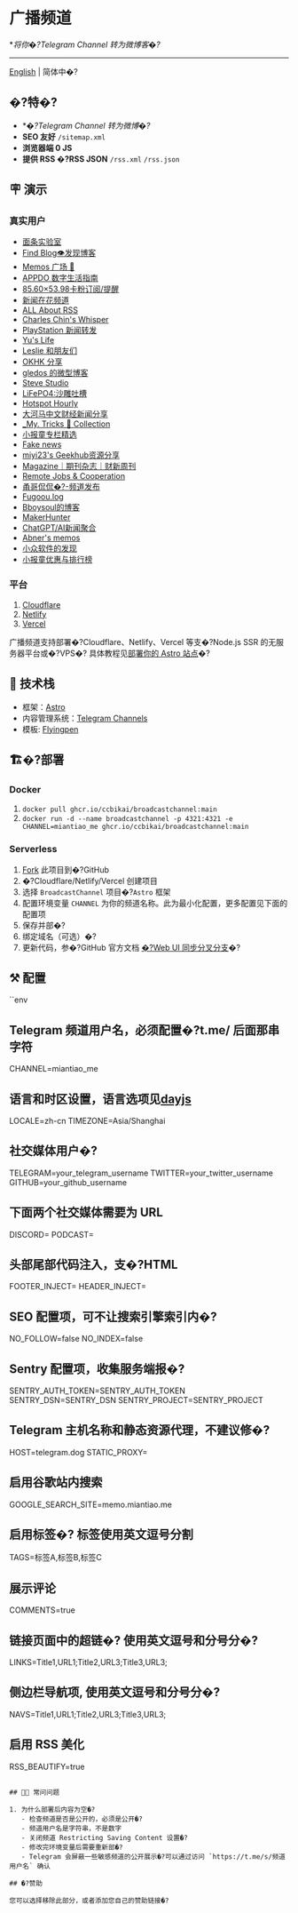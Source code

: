 # 广播频道

\*_将你�?Telegram Channel 转为微博客�?_

---

[English](./README.md) | 简体中�?

## �?特�?

- \*_�?Telegram Channel 转为微博�?_
- **SEO 友好** `/sitemap.xml`
- **浏览器端 0 JS**
- **提供 RSS �?RSS JSON** `/rss.xml` `/rss.json`

## 🪧 演示

### 真实用户

- [面条实验室](https://memo.miantiao.me/)
- [Find Blog👁发现博客](https://broadcastchannel.pages.dev/)
- [Memos 广场 🎪](https://now.memobbs.app/)
- [APPDO 数字生活指南](https://mini.appdo.xyz/)
- [85.60×53.98卡粉订阅/提醒](https://tg.docofcard.com/)
- [新闻在花频道](https://tg.istore.app/)
- [ALL About RSS](https://blog.rss.tips/)
- [Charles Chin's Whisper](https://memo.eallion.com/)
- [PlayStation 新闻转发](https://playstationnews.pages.dev)
- [Yu's Life](https://daily.pseudoyu.com/)
- [Leslie 和朋友们](https://tg.imlg.co/)
- [OKHK 分享](https://tg.okhk.net/)
- [gledos 的微型博客](https://microblogging.gledos.science)
- [Steve Studio](https://tgc.surgeee.me/)
- [LiFePO4:沙雕吐槽](https://lifepo4.top)
- [Hotspot Hourly](https://hourly.top/)
- [大河马中文财经新闻分享](https://a.xiaomi318.com/)
- [\_My. Tricks 🎩 Collection](https://channel.mykeyvans.com)
- [小报童专栏精选](https://xiaobaotong.genaiprism.site/)
- [Fake news](https://fake-news.csgo.ovh/)
- [miyi23's Geekhub资源分享](https://gh.miyi23.top/)
- [Magazine｜期刊杂志｜财新周刊](https://themagazine.top)
- [Remote Jobs & Cooperation](https://share-remote-jobs.vercel.app/)
- [甬哥侃侃�?-频道发布](https://ygkkktg.pages.dev)
- [Fugoou.log](https://fugoou.xyz)
- [Bboysoul的博客](https://tg.bboy.app/)
- [MakerHunter](https://share.makerhunter.com/)
- [ChatGPT/AI新闻聚合](https://g4f.icu/)
- [Abner's memos](https://memos.abnerz6.top/)
- [小众软件的发现](https://talk.appinn.net/)
- [小报童优惠与排行榜](https://youhui.xiaobaoto.com/)

### 平台

1. [Cloudflare](https://broadcast-channel.pages.dev/)
2. [Netlify](https://broadcast-channel.netlify.app/)
3. [Vercel](https://broadcast-channel.vercel.app/)

广播频道支持部署�?Cloudflare、Netlify、Vercel 等支�?Node.js SSR 的无服务器平台或�?VPS�?
具体教程见[部署你的 Astro 站点](https://docs.astro.build/zh-cn/guides/deploy/)�?

## 🧱 技术栈

- 框架：[Astro](https://astro.build/)
- 内容管理系统：[Telegram Channels](https://telegram.org/tour/channels)
- 模板: [Flyingpen](https://github.com/Flyingpen)

## 🏗�?部署

### Docker

1. `docker pull ghcr.io/ccbikai/broadcastchannel:main`
2. `docker run -d --name broadcastchannel -p 4321:4321 -e CHANNEL=miantiao_me ghcr.io/ccbikai/broadcastchannel:main`

### Serverless

1. [Fork](https://github.com/Flyingpen/BroadcastChannel/fork) 此项目到�?GitHub
2. �?Cloudflare/Netlify/Vercel 创建项目
3. 选择 `BroadcastChannel` 项目�?`Astro` 框架
4. 配置环境变量 `CHANNEL` 为你的频道名称。此为最小化配置，更多配置见下面的配置项
5. 保存并部�?
6. 绑定域名（可选）�?
7. 更新代码，参�?GitHub 官方文档 [�?Web UI 同步分叉分支](https://docs.github.com/zh/pull-requests/collaborating-with-pull-requests/working-with-forks/syncing-a-fork#syncing-a-fork-branch-from-the-web-ui)�?

## ⚒️ 配置

``env

## Telegram 频道用户名，必须配置�?t.me/ 后面那串字符

CHANNEL=miantiao_me

## 语言和时区设置，语言选项见[dayjs](https://github.com/iamkun/dayjs/tree/dev/src/locale)

LOCALE=zh-cn
TIMEZONE=Asia/Shanghai

## 社交媒体用户�?

TELEGRAM=your_telegram_username
TWITTER=your_twitter_username
GITHUB=your_github_username

## 下面两个社交媒体需要为 URL

DISCORD=
PODCAST=

## 头部尾部代码注入，支�?HTML

FOOTER_INJECT=
HEADER_INJECT=

## SEO 配置项，可不让搜索引擎索引内�?

NO_FOLLOW=false
NO_INDEX=false

## Sentry 配置项，收集服务端报�?

SENTRY_AUTH_TOKEN=SENTRY_AUTH_TOKEN
SENTRY_DSN=SENTRY_DSN
SENTRY_PROJECT=SENTRY_PROJECT

## Telegram 主机名称和静态资源代理，不建议修�?

HOST=telegram.dog
STATIC_PROXY=

## 启用谷歌站内搜索

GOOGLE_SEARCH_SITE=memo.miantiao.me

## 启用标签�? 标签使用英文逗号分割

TAGS=标签A,标签B,标签C

## 展示评论

COMMENTS=true

## 链接页面中的超链�? 使用英文逗号和分号分�?

LINKS=Title1,URL1;Title2,URL3;Title3,URL3;

## 侧边栏导航项, 使用英文逗号和分号分�?

NAVS=Title1,URL1;Title2,URL3;Title3,URL3;

## 启用 RSS 美化

RSS_BEAUTIFY=true

```

## 🙋🏻 常问问题

1. 为什么部署后内容为空�?
   - 检查频道是否是公开的，必须是公开�?
   - 频道用户名是字符串，不是数字
   - 关闭频道 Restricting Saving Content 设置�?
   - 修改完环境变量后需要重新部�?
   - Telegram 会屏蔽一些敏感频道的公开展示�?可以通过访问 `https://t.me/s/频道用户名` 确认

## �?赞助

您可以选择移除此部分，或者添加您自己的赞助链接�?
```
